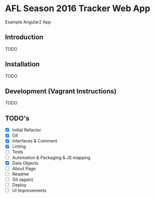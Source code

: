 # AFL Season 2016 Tracker Web App

Example Angular2 App

## Introduction

TODO

## Installation

TODO

## Development (Vagrant Instructions)

TODO

## TODO's

- [x] Initial Refactor
- [x] Git
- [x] Interfaces & Comment
- [x] Linting
- [ ] Tests
- [ ] Automation & Packaging & JS mapping
- [x] Data Objects
- [ ] About Page
- [ ] Readme
- [ ] Git (again)
- [ ] Deploy
- [ ] UI Improvements
